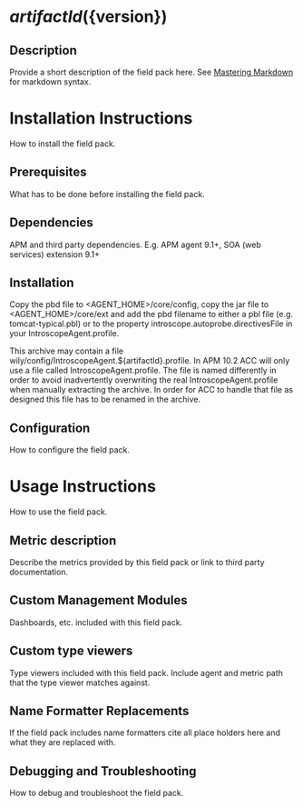 # ${artifactId} (${version})

## Description
Provide a short description of the field pack here. See [Mastering Markdown](https://guides.github.com/features/mastering-markdown/) for markdown syntax.

# Installation Instructions
How to install the field pack.

## Prerequisites
What has to be done before installing the field pack.

## Dependencies
APM and third party dependencies. E.g. APM agent 9.1+, SOA (web services) extension 9.1+

## Installation
Copy the pbd file to <AGENT_HOME>/core/config, copy the jar file to <AGENT_HOME>/core/ext and add the pbd filename to either a pbl file (e.g. tomcat-typical.pbl) or to the property introscope.autoprobe.directivesFile in your IntroscopeAgent.profile.

This archive may contain a file wily/config/IntroscopeAgent.${artifactId}.profile. In APM 10.2 ACC will only use a file called IntroscopeAgent.profile. The file is named differently in order to avoid inadvertently overwriting the real IntroscopeAgent.profile when manually extracting the archive. In order for ACC to handle that file as designed this file has to be renamed in the archive.

## Configuration
How to configure the field pack.


# Usage Instructions
How to use the field pack.

## Metric description
Describe the metrics provided by this field pack or link to third party documentation.

## Custom Management Modules
Dashboards, etc. included with this field pack.

## Custom type viewers
Type viewers included with this field pack. Include agent and metric path that the type viewer matches against.

## Name Formatter Replacements
If the field pack includes name formatters cite all place holders here and what they are replaced with.

## Debugging and Troubleshooting
How to debug and troubleshoot the field pack.
